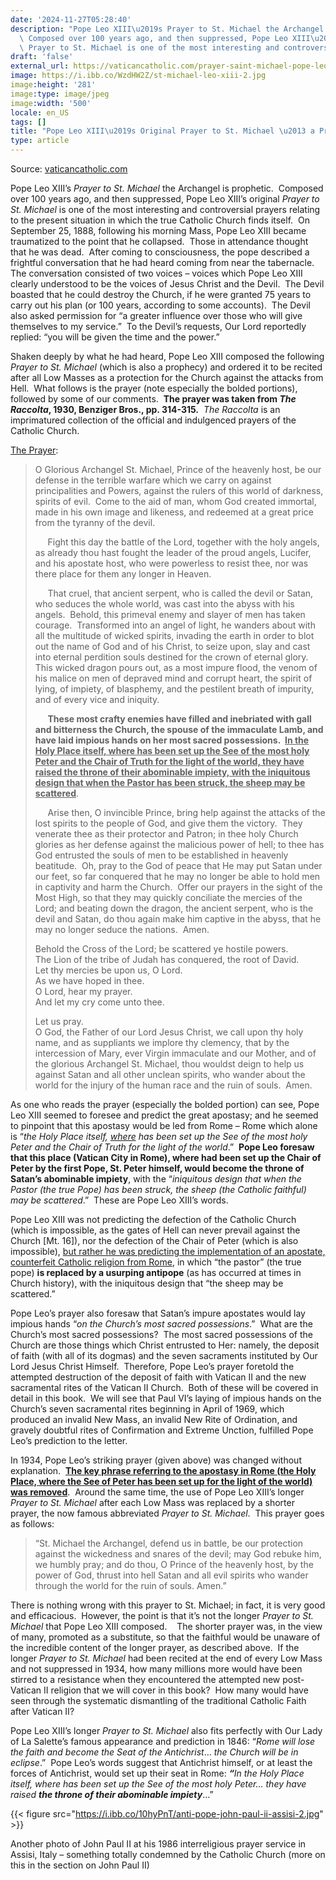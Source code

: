 ```yaml
---
date: '2024-11-27T05:28:40'
description: "Pope Leo XIII\u2019s Prayer to St. Michael the Archangel is prophetic.\_\
  \ Composed over 100 years ago, and then suppressed, Pope Leo XIII\u2019s original\
  \ Prayer to St. Michael is one of the most interesting and controversial [...]"
draft: 'false'
external_url: https://vaticancatholic.com/prayer-saint-michael-pope-leo-xiii/
image: https://i.ibb.co/WzdHW2Z/st-michael-leo-xiii-2.jpg
image:height: '281'
image:type: image/jpeg
image:width: '500'
locale: en_US
tags: []
title: "Pope Leo XIII\u2019s Original Prayer to St. Michael \u2013 a Prophecy"
type: article
---
```




Source: [vaticancatholic.com](https://vaticancatholic.com/prayer-saint-michael-pope-leo-xiii/)

<p>Pope Leo XIII’s <em>Prayer to St. Michael</em> the Archangel is prophetic.&nbsp; Composed over 100 years ago, and then suppressed, Pope Leo XIII’s original <em>Prayer to St. Michael</em> is one of the most interesting and controversial prayers relating to the present situation in which the true Catholic Church finds itself.&nbsp; On September 25, 1888, following his morning Mass, Pope Leo XIII became traumatized to the point that he collapsed.&nbsp; Those in attendance thought that he was dead.&nbsp; After coming to consciousness, the pope described a frightful conversation that he had heard coming from near the tabernacle.&nbsp; The conversation consisted of two voices – voices which Pope Leo XIII clearly understood to be the voices of Jesus Christ and the Devil.&nbsp; The Devil boasted that he could destroy the Church, if he were granted 75 years to carry out his plan (or 100 years, according to some accounts).&nbsp; The Devil also asked permission for “a greater influence over those who will give themselves to my service.”&nbsp; To the Devil’s requests, Our Lord reportedly replied: “you will be given the time and the power.”</p>
<p>Shaken deeply by what he had heard, Pope Leo XIII composed the following <em>Prayer to St. Michael</em> (which is also a prophecy) and ordered it to be recited after all Low Masses as a protection for the Church against the attacks from Hell.&nbsp; What follows is the prayer (note especially the bolded portions), followed by some of our comments.&nbsp; <strong>The prayer was taken from <em>The Raccolta</em>, 1930, Benziger Bros., pp. 314-315.</strong>&nbsp; <em>The Raccolta</em> is an imprimatured collection of the official and indulgenced prayers of the Catholic Church.</p>
<p><u>The Prayer</u>:</p>
<blockquote>
<p>O Glorious Archangel St. Michael, Prince of the heavenly host, be our defense in the terrible warfare which we carry on against principalities and Powers, against the rulers of this world of darkness, spirits of evil.&nbsp; Come to the aid of man, whom God created immortal, made in his own image and likeness, and redeemed at a great price from the tyranny of the devil.&nbsp;</p>
<p>&nbsp;&nbsp;&nbsp;&nbsp; Fight this day the battle of the Lord, together with the holy angels, as already thou hast fought the leader of the proud angels, Lucifer, and his apostate host, who were powerless to resist thee, nor was there place for them any longer in Heaven.</p>
<p>&nbsp;&nbsp;&nbsp;&nbsp; That cruel, that ancient serpent, who is called the devil or Satan, who seduces the whole world, was cast into the abyss with his angels.&nbsp; Behold, this primeval enemy and slayer of men has taken courage.&nbsp; Transformed into an angel of light, he wanders about with all the multitude of wicked spirits, invading the earth in order to blot out the name of God and of his Christ, to seize upon, slay and cast into eternal perdition souls destined for the crown of eternal glory.&nbsp; This wicked dragon pours out, as a most impure flood, the venom of his malice on men of depraved mind and corrupt heart, the spirit of lying, of impiety, of blasphemy, and the pestilent breath of impurity, and of every vice and iniquity.</p>
<p>&nbsp;&nbsp;&nbsp;&nbsp; <strong>These most crafty enemies have filled and inebriated with gall and bitterness the Church, the spouse of the immaculate Lamb, and have laid impious hands on her most sacred possessions.&nbsp; <u>In the Holy Place itself, where has been set up the See of the most holy Peter and the Chair of Truth for the light of the world, they have raised the throne of their abominable impiety, with the iniquitous design that when the Pastor has been struck, the sheep may be scattered</u></strong>.</p>
<p>&nbsp;&nbsp;&nbsp;&nbsp; Arise then, O invincible Prince, bring help against the attacks of the lost spirits to the people of God, and give them the victory.&nbsp; They venerate thee as their protector and Patron; in thee holy Church glories as her defense against the malicious power of hell; to thee has God entrusted the souls of men to be established in heavenly beatitude.&nbsp; Oh, pray to the God of peace that He may put Satan under our feet, so far conquered that he may no longer be able to hold men in captivity and harm the Church.&nbsp; Offer our prayers in the sight of the Most High, so that they may quickly conciliate the mercies of the Lord; and beating down the dragon, the ancient serpent, who is the devil and Satan, do thou again make him captive in the abyss, that he may no longer seduce the nations.&nbsp; Amen.</p>
<p>Behold the Cross of the Lord; be scattered ye hostile powers.<br>The Lion of the tribe of Judah has conquered, the root of David.<br>Let thy mercies be upon us, O Lord.<br>As we have hoped in thee.<br>O Lord, hear my prayer.<br>And let my cry come unto thee.</p>
<p>Let us pray.<br>O God, the Father of our Lord Jesus Christ, we call upon thy holy name, and as suppliants we implore thy clemency, that by the intercession of Mary, ever Virgin immaculate and our Mother, and of the glorious Archangel St. Michael, thou wouldst deign to help us against Satan and all other unclean spirits, who wander about the world for the injury of the human race and the ruin of souls.&nbsp; Amen.</p>
</blockquote>
<p>As one who reads the prayer (especially the bolded portion) can see, Pope Leo XIII seemed to foresee and predict the great apostasy; and he seemed to pinpoint that this apostasy would be led from Rome – Rome which alone is “<em>the Holy Place itself, <u>where</u> has been set up the See of the most holy Peter and the Chair of Truth for the light of the world</em>.”&nbsp; <strong>Pope Leo foresaw that this place (Vatican City in Rome), where had been set up the Chair of Peter by the first Pope, St. Peter himself, would become the throne of Satan’s abominable impiety</strong>, with the “<em>iniquitous design that when the Pastor (the true Pope) has been struck, the sheep (the Catholic faithful) may be scattered</em>.”&nbsp; These are Pope Leo XIII’s words.</p>
<p>Pope Leo XIII was not predicting the defection of the Catholic Church (which is impossible, as the gates of Hell can never prevail against the Church [Mt. 16]), nor the defection of the Chair of Peter (which is also impossible), <u>but rather he was predicting the implementation of an apostate, counterfeit Catholic religion from Rome</u>, in which “the pastor” (the true pope) <strong>is replaced by a usurping antipope</strong> (as has occurred at times in Church history), with the iniquitous design that “the sheep may be scattered.”</p>
<p>Pope Leo’s prayer also foresaw that Satan’s impure apostates would lay impious hands “<em>on the Church’s most sacred possessions</em>.”&nbsp; What are the Church’s most sacred possessions?&nbsp; The most sacred possessions of the Church are those things which Christ entrusted to Her: namely, the deposit of faith (with all of its dogmas) and the seven sacraments instituted by Our Lord Jesus Christ Himself.&nbsp; Therefore, Pope Leo’s prayer foretold the attempted destruction of the deposit of faith with Vatican II and the new sacramental rites of the Vatican II Church.&nbsp; Both of these will be covered in detail in this book.&nbsp; We will see that Paul VI’s laying of impious hands on the Church’s seven sacramental rites beginning in April of 1969, which produced an invalid New Mass, an invalid New Rite of Ordination, and gravely doubtful rites of Confirmation and Extreme Unction, fulfilled Pope Leo’s prediction to the letter.</p>
<p>In 1934, Pope Leo’s striking prayer (given above) was changed without explanation.&nbsp; <strong><u>The key phrase referring to the apostasy in Rome (the Holy Place, where the See of Peter has been set up for the light of the world) was removed</u></strong>.&nbsp; Around the same time, the use of Pope Leo XIII’s longer <em>Prayer to St. Michael</em> after each Low Mass was replaced by a shorter prayer, the now famous abbreviated <em>Prayer to St. Michael</em>.&nbsp; This prayer goes as follows:</p>
<blockquote>
<p>“St. Michael the Archangel, defend us in battle, be our protection against the wickedness and snares of the devil; may God rebuke him, we humbly pray; and do thou, O Prince of the heavenly host, by the power of God, thrust into hell Satan and all evil spirits who wander through the world for the ruin of souls. Amen.”</p>
</blockquote>
<p>There is nothing wrong with this prayer to St. Michael; in fact, it is very good and efficacious.&nbsp; However, the point is that it’s not the longer <em>Prayer to St. Michael</em> that Pope Leo XIII composed.&nbsp;&nbsp;&nbsp; The shorter prayer was, in the view of many, promoted as a substitute, so that the faithful would be unaware of the incredible content of the longer prayer, as described above.&nbsp; If the longer <em>Prayer to St. Michael</em> had been recited at the end of every Low Mass and not suppressed in 1934, how many millions more would have been stirred to a resistance when they encountered the attempted new post-Vatican II religion that we will cover in this book?&nbsp; How many would have seen through the systematic dismantling of the traditional Catholic Faith after Vatican II?</p>
<p>Pope Leo XIII’s longer <em>Prayer to St. Michael</em> also fits perfectly with Our Lady of La Salette’s famous appearance and prediction in 1846: “<em>Rome will lose the faith and become the Seat of the Antichrist</em>... <em>the Church will be in eclipse</em>.”&nbsp; Pope Leo’s words suggest that Antichrist himself, or at least the forces of Antichrist, would set up their seat in Rome: <strong><em>“</em></strong><em>In the Holy Place itself, where has been set up the See of the most holy Peter… they have raised <strong>the throne of their abominable impiety</strong></em>…”</p>

{{< figure src="https://i.ibb.co/10hyPnT/anti-pope-john-paul-ii-assisi-2.jpg" >}}

<p>Another photo of John Paul II at his 1986 interreligious prayer service in Assisi, Italy – something totally condemned by the Catholic Church (more on this in the section on John Paul II)</p>
